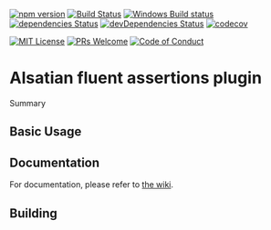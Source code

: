 [![npm version](https://badge.fury.io/js/alsatian-fluent-assertions.svg)](https://badge.fury.io/js/alsatian-fluent-assertions)
[![Build Status](https://travis-ci.org/ossplz/alsatian-fluent-assertions.svg?branch=master)](https://travis-ci.org/ossplz/alsatian-fluent-assertions)
[![Windows Build status](https://ci.appveyor.com/api/projects/status/6ngl64ck83opvekl?svg=true)](https://ci.appveyor.com/project/OSSPlz/alsatian-fluent-assertions)
[![dependencies Status](https://david-dm.org/ossplz/alsatian-fluent-assertions/status.svg)](https://david-dm.org/ossplz/alsatian-fluent-assertions)
[![devDependencies Status](https://david-dm.org/ossplz/alsatian-fluent-assertions/dev-status.svg)](https://david-dm.org/ossplz/alsatian-fluent-assertions?type=dev)
[![codecov](https://codecov.io/gh/ossplz/alsatian-fluent-assertions/branch/master/graph/badge.svg)](https://codecov.io/gh/ossplz/alsatian-fluent-assertions)

[![MIT License][license-badge]][LICENSE]
[![PRs Welcome][prs-badge]][prs]
[![Code of Conduct][coc-badge]][coc]

# Alsatian fluent assertions plugin

Summary

## Basic Usage


## Documentation

For documentation, please refer to [the wiki](https://github.com/ossplz/alsatian-fluent-assertions/wiki).

## Building


[license-badge]: https://img.shields.io/badge/license-MIT-blue.svg
[LICENSE]: https://github.com/ossplz/alsatian-fluent-assertions/blob/master/LICENSE
[prs-badge]: https://img.shields.io/badge/PRs-welcome-brightgreen.svg?style=flat-square
[prs]: http://makeapullrequest.com
[coc-badge]: https://img.shields.io/badge/code%20of-conduct-ff69b4.svg?style=flat-square
[coc]: https://github.com/ossplz/alsatian-fluent-assertions/blob/master/other/code_of_conduct.md

